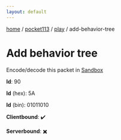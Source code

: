 ```yaml
---
layout: default
---
```


[home](/)  /  [pocket113](/protocol/pocket113)  /  [play](/protocol/pocket113/play)  /  add-behavior-tree

# Add behavior tree

Encode/decode this packet in [Sandbox](../../../sandbox/pocket113#Play.AddBehaviorTree)

**Id**: 90

**Id** (hex): 5A

**Id** (bin): 01011010

**Clientbound**: ✔️

**Serverbound**: ✖️
